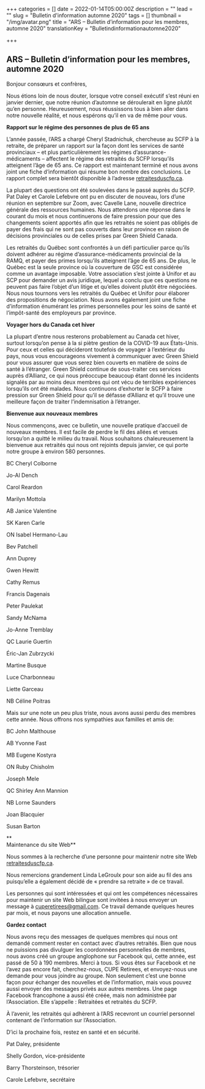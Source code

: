 +++
categories = []
date = 2022-01-14T05:00:00Z
description = ""
lead = ""
slug = "Bulletin d'information automne 2020"
tags = []
thumbnail = "/img/avatar.png"
title = "ARS – Bulletin d’information pour les membres, automne 2020"
translationKey = "Bulletindinformationautomne2020"

+++
## ARS – Bulletin d’information pour les membres, automne 2020

Bonjour consœurs et confrères,

Nous étions loin de nous douter, lorsque votre conseil exécutif s’est réuni en janvier dernier, que notre réunion d’automne se déroulerait en ligne plutôt qu’en personne. Heureusement, nous réussissons tous à bien aller dans notre nouvelle réalité, et nous espérons qu’il en va de même pour vous.

**Rapport sur le régime des personnes de plus de 65 ans**

L’année passée, l’ARS a chargé Cheryl Stadnichuk, chercheuse au SCFP à la retraite, de préparer un rapport sur la façon dont les services de santé provinciaux – et plus particulièrement les régimes d’assurance-médicaments – affectent le régime des retraités du SCFP lorsqu’ils atteignent l’âge de 65 ans. Ce rapport est maintenant terminé et nous avons joint une fiche d’information qui résume bon nombre des conclusions. Le rapport complet sera bientôt disponible à l’adresse [retraitesduscfp.ca](https://retraitesduscfp.ca/).

La plupart des questions ont été soulevées dans le passé auprès du SCFP. Pat Daley et Carole Lefebvre ont pu en discuter de nouveau, lors d’une réunion en septembre sur Zoom, avec Cavelle Lane, nouvelle directrice générale des ressources humaines. Nous attendons une réponse dans le courant du mois et nous continuerons de faire pression pour que des changements soient apportés afin que les retraités ne soient pas obligés de payer des frais qui ne sont pas couverts dans leur province en raison de décisions provinciales ou de celles prises par Green Shield Canada.

Les retraités du Québec sont confrontés à un défi particulier parce qu’ils doivent adhérer au régime d’assurance-médicaments provincial de la RAMQ, et payer des primes lorsqu’ils atteignent l’âge de 65 ans. De plus, le Québec est la seule province où la couverture de GSC est considérée comme un avantage imposable. Votre association s’est jointe à Unifor et au SCP pour demander un avis juridique, lequel a conclu que ces questions ne peuvent pas faire l’objet d’un litige et qu’elles doivent plutôt être négociées. Nous nous tournons vers les retraités du Québec et Unifor pour élaborer des propositions de négociation. Nous avons également joint une fiche d’information énumérant les primes personnelles pour les soins de santé et l’impôt-santé des employeurs par province.

**Voyager hors du Canada cet hiver**

La plupart d’entre nous resterons probablement au Canada cet hiver, surtout lorsqu’on pense à la si piètre gestion de la COVID-19 aux États-Unis. Pour ceux et celles qui décideront toutefois de voyager à l’extérieur du pays, nous vous encourageons vivement à communiquer avec Green Shield pour vous assurer que vous serez bien couverts en matière de soins de santé à l’étranger. Green Shield continue de sous-traiter ces services auprès d’Allianz, ce qui nous préoccupe beaucoup étant donné les incidents signalés par au moins deux membres qui ont vécu de terribles expériences lorsqu’ils ont été malades. Nous continuons d’exhorter le SCFP à faire pression sur Green Shield pour qu’il se défasse d’Allianz et qu’il trouve une meilleure façon de traiter l’indemnisation à l’étranger.

**Bienvenue aux nouveaux membres**

Nous commençons, avec ce bulletin, une nouvelle pratique d’accueil de nouveaux membres. Il est facile de perdre le fil des allées et venues lorsqu’on a quitté le milieu du travail. Nous souhaitons chaleureusement la bienvenue aux retraités qui nous ont rejoints depuis janvier, ce qui porte notre groupe à environ 580 personnes.

BC Cheryl Colborne

Jo-Al Dench

Carol Reardon

Marilyn Mottola

AB Janice Valentine

SK Karen Carle

ON Isabel Hermano-Lau

Bev Patchell

Ann Duprey

Gwen Hewitt

Cathy Remus

Francis Dagenais

Peter Paulekat

Sandy McNama

Jo-Anne Tremblay

QC Laurie Guertin

Éric-Jan Zubrzycki

Martine Busque

Luce Charbonneau

Liette Garceau

NB Céline Poitras

Mais sur une note un peu plus triste, nous avons aussi perdu des membres cette année. Nous offrons nos sympathies aux familles et amis de:

BC John Malthouse

AB Yvonne Fast

MB Eugene Kostyra

ON Ruby Chisholm

Joseph Mele

QC Shirley Ann Mannion

NB Lorne Saunders

Joan Blacquier

Susan Barton

**  
 Maintenance du site Web**

Nous sommes à la recherche d’une personne pour maintenir notre site Web [retraitesduscfp.ca](https://retraitesduscfp.ca/).

Nous remercions grandement Linda LeGroulx pour son aide au fil des ans puisqu’elle a également décidé de « prendre sa retraite » de ce travail.

Les personnes qui sont intéressées et qui ont les compétences nécessaires pour maintenir un site Web bilingue sont invitées à nous envoyer un message à cuperetirees@gmail.com. Ce travail demande quelques heures par mois, et nous payons une allocation annuelle.

**Gardez contact**

Nous avons reçu des messages de quelques membres qui nous ont demandé comment rester en contact avec d’autres retraités. Bien que nous ne puissions pas divulguer les coordonnées personnelles de membres, nous avons créé un groupe anglophone sur Facebook qui, cette année, est passé de 50 à 190 membres. Merci à tous. Si vous êtes sur Facebook et ne l’avez pas encore fait, cherchez-nous, CUPE Retirees, et envoyez-nous une demande pour vous joindre au groupe. Non seulement c’est une bonne façon pour échanger des nouvelles et de l’information, mais vous pouvez aussi envoyer des messages privés aux autres membres. Une page Facebook francophone a aussi été créée, mais non administrée par l’Association. Elle s’appelle : Retraitées et retraités du SCFP.

À l’avenir, les retraités qui adhèrent à l’ARS recevront un courriel personnel contenant de l’information sur l’Association.

D’ici la prochaine fois, restez en santé et en sécurité.

Pat Daley, présidente

Shelly Gordon, vice-présidente

Barry Thorsteinson, trésorier

Carole Lefebvre, secrétaire